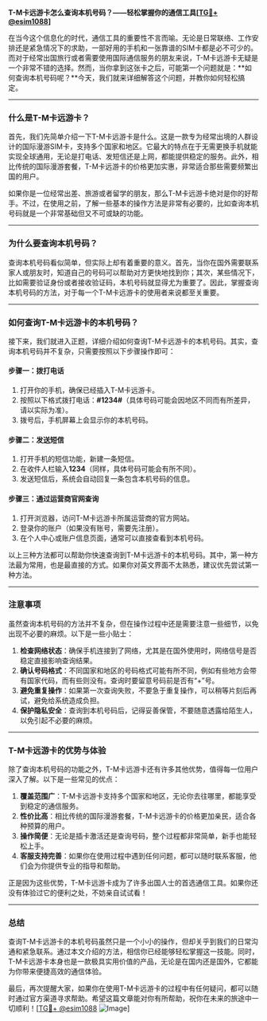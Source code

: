 **T-M卡远游卡怎么查询本机号码？——轻松掌握你的通信工具[[TG💪+ @esim1088](https://t.me/s/esim1088)]**

在当今这个信息化的时代，通信工具的重要性不言而喻。无论是日常联络、工作安排还是紧急情况下的求助，一部好用的手机和一张靠谱的SIM卡都是必不可少的。而对于经常出国旅行或者需要使用国际通信服务的朋友来说，T-M卡远游卡无疑是一个非常不错的选择。然而，当你拿到这张卡之后，可能第一个问题就是：**如何查询本机号码呢？**今天，我们就来详细解答这个问题，并教你如何轻松搞定。

---

### **什么是T-M卡远游卡？**

首先，我们先简单介绍一下T-M卡远游卡是什么。这是一款专为经常出境的人群设计的国际漫游SIM卡，支持多个国家和地区。它最大的特点在于无需更换手机就能实现全球通用，无论是打电话、发短信还是上网，都能提供稳定的服务。此外，相比传统的国际漫游套餐，T-M卡远游卡的价格更加实惠，非常适合那些需要频繁出国的用户。

如果你是一位经常出差、旅游或者留学的朋友，那么T-M卡远游卡绝对是你的好帮手。不过，在使用之前，了解一些基本的操作方法是非常有必要的，比如查询本机号码就是一个非常基础但又不可或缺的功能。

---

### **为什么要查询本机号码？**

查询本机号码看似简单，但实际上却有着重要的意义。首先，当你在国外需要联系家人或朋友时，知道自己的号码可以帮助对方更快地找到你；其次，某些情况下，比如需要验证身份或者接收验证码，本机号码就显得尤为重要了。因此，掌握查询本机号码的方法，对于每一个T-M卡远游卡的使用者来说都至关重要。

---

### **如何查询T-M卡远游卡的本机号码？**

接下来，我们就进入正题，详细介绍如何查询T-M卡远游卡的本机号码。其实，查询本机号码并不复杂，只需要按照以下步骤操作即可：

#### **步骤一：拨打电话**
1. 打开你的手机，确保已经插入T-M卡远游卡。
2. 按照以下格式拨打电话：**#1234#**（具体号码可能会因地区不同而有所差异，请以实际为准）。
3. 拨号后，手机屏幕上会显示你的本机号码。

#### **步骤二：发送短信**
1. 打开手机的短信功能，新建一条短信。
2. 在收件人栏输入**1234**（同样，具体号码可能会有所不同）。
3. 发送短信后，系统会自动回复一条包含本机号码的信息。

#### **步骤三：通过运营商官网查询**
1. 打开浏览器，访问T-M卡远游卡所属运营商的官方网站。
2. 登录你的账户（如果没有账号，需要先注册）。
3. 在个人中心或账户信息页面，通常可以直接查看到本机号码。

以上三种方法都可以帮助你快速查询到T-M卡远游卡的本机号码。其中，第一种方法最为常用，也是最直接的方式。如果你对英文界面不太熟悉，建议优先尝试第一种方法。

---

### **注意事项**

虽然查询本机号码的方法并不复杂，但在操作过程中还是需要注意一些细节，以免出现不必要的麻烦。以下是一些小贴士：

1. **检查网络状态**：确保手机连接到了网络，尤其是在国外使用时，网络信号是否稳定直接影响查询结果。
2. **确认号码格式**：不同国家和地区的号码格式可能有所不同，例如有些地方会带有国家代码，而有些则没有。查询时要留意号码前是否有“+”号。
3. **避免重复操作**：如果第一次查询失败，不要急于重复操作，可以稍等片刻后再试，避免给系统造成负担。
4. **保护隐私安全**：查询到本机号码后，记得妥善保管，不要随意透露给陌生人，以免引起不必要的麻烦。

---

### **T-M卡远游卡的优势与体验**

除了查询本机号码的功能之外，T-M卡远游卡还有许多其他优势，值得每一位用户深入了解。以下是一些常见的优点：

1. **覆盖范围广**：T-M卡远游卡支持多个国家和地区，无论你去往哪里，都能享受到稳定的通信服务。
2. **性价比高**：相比传统的国际漫游套餐，T-M卡远游卡的价格更加亲民，适合各种预算的用户。
3. **操作简便**：无论是插卡激活还是查询号码，整个过程都非常简单，新手也能轻松上手。
4. **客服支持完善**：如果你在使用过程中遇到任何问题，都可以随时联系客服，他们会为你提供专业的指导和帮助。

正是因为这些优势，T-M卡远游卡成为了许多出国人士的首选通信工具。如果你还没有体验过它的便利之处，不妨亲自试试看！

---

### **总结**

查询T-M卡远游卡的本机号码虽然只是一个小小的操作，但却关乎到我们的日常沟通和紧急联系。通过本文介绍的方法，相信你已经能够轻松掌握这一技能。同时，T-M卡远游卡本身也是一款极具实用价值的产品，无论是在国内还是国外，它都能为你带来便捷高效的通信体验。

最后，再次提醒大家，如果你在使用T-M卡远游卡的过程中有任何疑问，都可以随时通过官方渠道寻求帮助。希望这篇文章能对你有所帮助，祝你在未来的旅途中一切顺利！[[TG💪+ @esim1088](https://t.me/s/esim1088) ![Image](https://i.postimg.cc/4NQfJmqS/Snipaste-2025-05-13-00-14-12.png)]